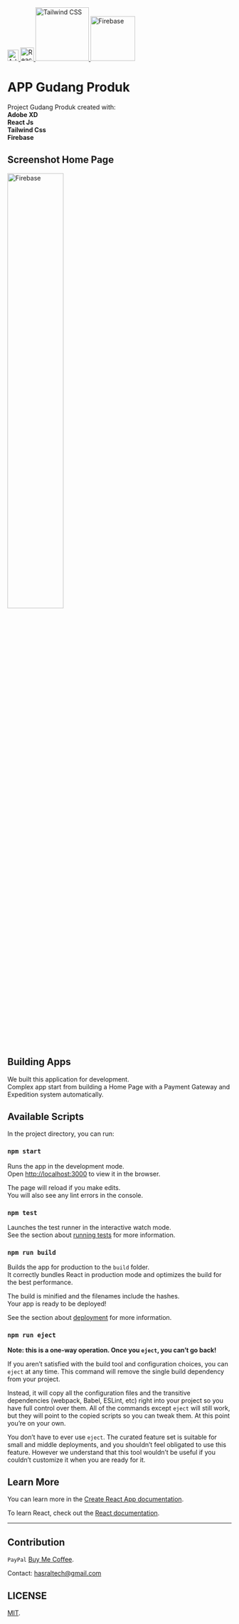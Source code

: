 <a href="https://www.adobe.com/sea/products/xd.html" rel="nofollow">
      <img alt="Adobe XD" width="25" src="https://github.com/comments-app/ecommerce/blob/master/assets/xd.png?raw=true" style="max-width: 100%;">
    </a>
<a href="https://github.com/facebook/create-react-app" rel="nofollow">
      <img alt="React Js" width="30" src="https://raw.githubusercontent.com/comments-app/ecommerce/efac809d29bdefecc6b6934f2478ee158908ff50/assets/react-js-logo.svg" style="max-width: 100%;">
    </a>
    <a href="https://tailwindcss.com/" rel="nofollow">
      <img alt="Tailwind CSS" width="120" src="https://raw.githubusercontent.com/comments-app/ecommerce/efac809d29bdefecc6b6934f2478ee158908ff50/assets/tailwind-logo.svg" style="max-width: 100%;">
    </a>
    <a href="https://firebase.google.com/" rel="nofollow">
      <img alt="Firebase" width="100" src="https://github.com/comments-app/ecommerce/blob/master/assets/firebase-logo.png?raw=true" style="max-width: 100%;">
    </a>

# APP Gudang Produk

Project Gudang Produk created with:\
<b>Adobe XD</b>\
<b>React Js</b>\
<b>Tailwind Css</b>\
<b>Firebase</b>

## Screenshot Home Page

<a href="https://firebase.google.com/" rel="nofollow">
      <img alt="Firebase" width="50%" src="https://github.com/comments-app/ecommerce/blob/master/assets/homepage.png?raw=true" style="max-width: 100%;">
    </a>
    
## Building Apps

We built this application for development.\
Complex app start from building a Home Page with a Payment Gateway and\
Expedition system automatically.

## Available Scripts

In the project directory, you can run:

### `npm start`

Runs the app in the development mode.\
Open [http://localhost:3000](http://localhost:3000) to view it in the browser.

The page will reload if you make edits.\
You will also see any lint errors in the console.

### `npm test`

Launches the test runner in the interactive watch mode.\
See the section about [running tests](https://facebook.github.io/create-react-app/docs/running-tests) for more information.

### `npm run build`

Builds the app for production to the `build` folder.\
It correctly bundles React in production mode and optimizes the build for the best performance.

The build is minified and the filenames include the hashes.\
Your app is ready to be deployed!

See the section about [deployment](https://facebook.github.io/create-react-app/docs/deployment) for more information.

### `npm run eject`

**Note: this is a one-way operation. Once you `eject`, you can’t go back!**

If you aren’t satisfied with the build tool and configuration choices, you can `eject` at any time. This command will remove the single build dependency from your project.

Instead, it will copy all the configuration files and the transitive dependencies (webpack, Babel, ESLint, etc) right into your project so you have full control over them. All of the commands except `eject` will still work, but they will point to the copied scripts so you can tweak them. At this point you’re on your own.

You don’t have to ever use `eject`. The curated feature set is suitable for small and middle deployments, and you shouldn’t feel obligated to use this feature. However we understand that this tool wouldn’t be useful if you couldn’t customize it when you are ready for it.

## Learn More

You can learn more in the [Create React App documentation](https://facebook.github.io/create-react-app/docs/getting-started).

To learn React, check out the [React documentation](https://reactjs.org/).

<hr>

## Contribution

`PayPal` [Buy Me Coffee](https://www.paypal.me/Hasral).

Contact: hasraltech@gmail.com

## LICENSE

[MIT](https://github.com/all-contributors/all-contributors/blob/master/LICENSE).
